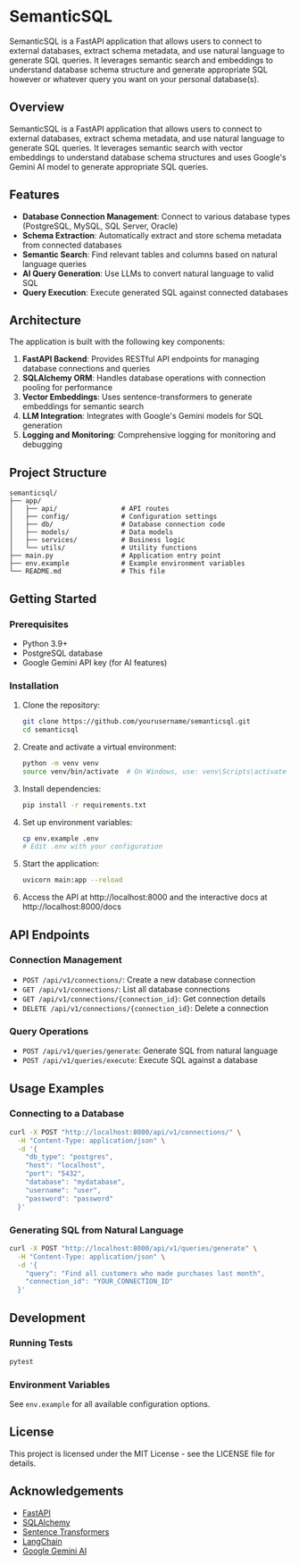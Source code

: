# SemanticSQL

SemanticSQL is a FastAPI application that allows users to connect to external databases, extract schema metadata, and use natural language to generate SQL queries. It leverages semantic search and embeddings to understand database schema structure and generate appropriate SQL however or whatever query you want on your personal database(s).

## Overview

SemanticSQL is a FastAPI application that allows users to connect to external databases, extract schema metadata, and use natural language to generate SQL queries. It leverages semantic search with vector embeddings to understand database schema structures and uses Google's Gemini AI model to generate appropriate SQL queries.

## Features

- **Database Connection Management**: Connect to various database types (PostgreSQL, MySQL, SQL Server, Oracle)
- **Schema Extraction**: Automatically extract and store schema metadata from connected databases
- **Semantic Search**: Find relevant tables and columns based on natural language queries
- **AI Query Generation**: Use LLMs to convert natural language to valid SQL
- **Query Execution**: Execute generated SQL against connected databases

## Architecture

The application is built with the following key components:

1. **FastAPI Backend**: Provides RESTful API endpoints for managing database connections and queries
2. **SQLAlchemy ORM**: Handles database operations with connection pooling for performance
3. **Vector Embeddings**: Uses sentence-transformers to generate embeddings for semantic search
4. **LLM Integration**: Integrates with Google's Gemini models for SQL generation
5. **Logging and Monitoring**: Comprehensive logging for monitoring and debugging

## Project Structure

```
semanticsql/
├── app/
│   ├── api/                # API routes
│   ├── config/             # Configuration settings
│   ├── db/                 # Database connection code
│   ├── models/             # Data models
│   ├── services/           # Business logic
│   └── utils/              # Utility functions
├── main.py                 # Application entry point
├── env.example             # Example environment variables
└── README.md               # This file
```

## Getting Started

### Prerequisites

- Python 3.9+
- PostgreSQL database
- Google Gemini API key (for AI features)

### Installation

1. Clone the repository:
   ```bash
   git clone https://github.com/yourusername/semanticsql.git
   cd semanticsql
   ```

2. Create and activate a virtual environment:
   ```bash
   python -m venv venv
   source venv/bin/activate  # On Windows, use: venv\Scripts\activate
   ```

3. Install dependencies:
   ```bash
   pip install -r requirements.txt
   ```

4. Set up environment variables:
   ```bash
   cp env.example .env
   # Edit .env with your configuration
   ```

5. Start the application:
   ```bash
   uvicorn main:app --reload
   ```

6. Access the API at http://localhost:8000 and the interactive docs at http://localhost:8000/docs

## API Endpoints

### Connection Management

- `POST /api/v1/connections/`: Create a new database connection
- `GET /api/v1/connections/`: List all database connections
- `GET /api/v1/connections/{connection_id}`: Get connection details
- `DELETE /api/v1/connections/{connection_id}`: Delete a connection

### Query Operations

- `POST /api/v1/queries/generate`: Generate SQL from natural language
- `POST /api/v1/queries/execute`: Execute SQL against a database

## Usage Examples

### Connecting to a Database

```bash
curl -X POST "http://localhost:8000/api/v1/connections/" \
  -H "Content-Type: application/json" \
  -d '{
    "db_type": "postgres",
    "host": "localhost",
    "port": "5432",
    "database": "mydatabase",
    "username": "user",
    "password": "password"
  }'
```

### Generating SQL from Natural Language

```bash
curl -X POST "http://localhost:8000/api/v1/queries/generate" \
  -H "Content-Type: application/json" \
  -d '{
    "query": "Find all customers who made purchases last month",
    "connection_id": "YOUR_CONNECTION_ID"
  }'
```

## Development

### Running Tests

```bash
pytest
```

### Environment Variables

See `env.example` for all available configuration options.

## License

This project is licensed under the MIT License - see the LICENSE file for details.

## Acknowledgements

- [FastAPI](https://fastapi.tiangolo.com/)
- [SQLAlchemy](https://www.sqlalchemy.org/)
- [Sentence Transformers](https://www.sbert.net/)
- [LangChain](https://langchain.com/)
- [Google Gemini AI](https://ai.google.dev/)
